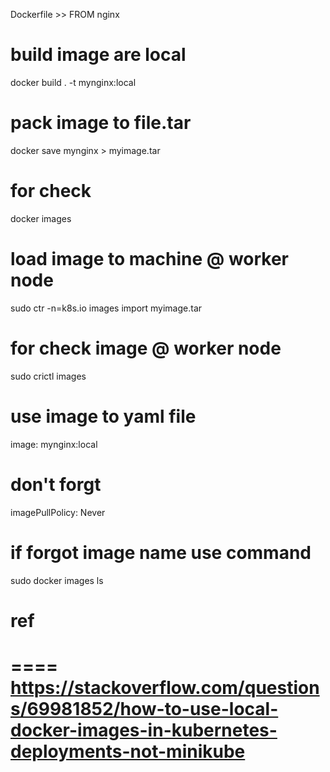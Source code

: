 Dockerfile >> FROM nginx
# build image are local
docker build . -t mynginx:local

# pack image to file.tar
docker save mynginx > myimage.tar

<!-- docker load -i myimage.tar -->
# for check
docker images 

# load image to machine @ worker node
sudo ctr -n=k8s.io images import myimage.tar

# for check image @ worker node
sudo crictl images

# use image to yaml file
image: mynginx:local

# don't forgt
imagePullPolicy: Never

# if forgot image name use command
sudo docker images ls


# ref
==== 
https://stackoverflow.com/questions/69981852/how-to-use-local-docker-images-in-kubernetes-deployments-not-minikube
===


